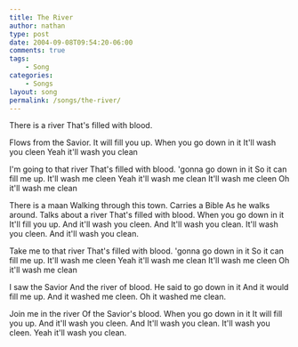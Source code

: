 ```yaml
---
title: The River
author: nathan
type: post
date: 2004-09-08T09:54:20-06:00
comments: true
tags:
    - Song
categories:
    - Songs
layout: song
permalink: /songs/the-river/
---
```

There is a river
That's filled with blood.
<!--more-->
Flows from the Savior.
It will fill you up.
When you go down in it
It'll wash you cleen
Yeah it'll wash you clean

I'm going to that river
That's filled with blood.
'gonna go down in it
So it can fill me up.
It'll wash me cleen
Yeah it'll wash me clean
It'll wash me cleen
Oh it'll wash me clean

There is a maan
Walking through this town.
Carries a Bible
As he walks around.
Talks about a river
That's filled with blood.
When you go down in it
It'll fill you up.
And it'll wash you cleen.
And It'll wash you clean.
It'll wash you cleen.
And it'll wash you clean.

Take me to that river
That's filled with blood.
'gonna go down in it
So it can fill me up.
It'll wash me cleen
Yeah it'll wash me clean
It'll wash me cleen
Oh it'll wash me clean

I saw the Savior
And the river of blood.
He said to go down in it
And it would fill me up.
And it washed me cleen.
Oh it washed me clean.

Join me in the river
Of the Savior's blood.
When you go down in it
It will fill you up.
And it'll wash you cleen.
And It'll wash you clean.
It'll wash you cleen.
Yeah it'll wash you clean.

